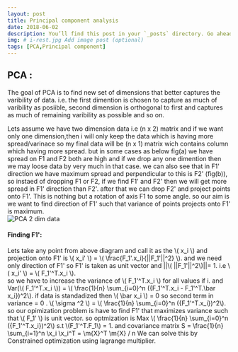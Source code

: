 ```yaml
---
layout: post
title: Principal component analysis
date: 2018-06-02
description: You’ll find this post in your `_posts` directory. Go ahead and edit it and re-build the site to see your changes. # Add post description (optional)
img: # i-rest.jpg Add image post (optional)
tags: [PCA,Principal component]
---
```

## PCA :
The goal of PCA is to find new set of dimensions that better captures the varibility of data. i.e. the first dimention is chosen to capture as much of varibility as posiible, second dimension is orthogonal to first and captures as much of remaining varibility as possible and so on.  

Lets assume we have two dimension data i.e (n x 2) matrix and if we want only one dimension,then i will only keep the data which is having more spread/varinace so my final data will be (n x 1) matrix wich contains column which having more spread. but in some cases as below fig(a)  we have spread on F1 and F2 both are high and if we drop any one dimention then we may loose data by very much in that case. we can also see that in F1' direction we have maximum spread and perpendicular to this is F2' (fig(b)), so instaed of dropping F1 or F2, if we find F1' and F2' then we will get more spread in F1' direction than F2'. after that we can drop F2' and project points onto F1'. This is nothing but a rotation of axis F1 to some angle. so our aim is we want to find direction of F1' such that variance of points projects onto F1' is maximum.  
![PCA 2 dim data]({{site.baseurl}}/assets/img/ginal_pca.png)   

#### Finding F1':
Lets take any point from above diagram and call it as the \\( x_i \\) and projection onto F1' is \\( x_i' \\) = \\( \frac{F_1'.x_i}{||F_1'||^2} \\). and we need only direction of F1' so F1' is taken as unit vector and ||\\( ||F_1'||^2\\)||= 1. i.e \\( x_i' \\) = \\( F_1'^T.x_i \\).  
so we have to increase the variance of \\( F_1'^T.x_i \\) for all values if i. and Var(\\( F_1'^T.x_i \\)) = \\( \frac{1}{n} \sum_{i=0}^n ({F_1'^T.x_i - F_1'^T.\bar x_i})^2\\). if data is standadized then \\( \bar x_i \\) = 0 so second term in variance  = 0 .
\\( \sigma ^2 \\) = \\( \frac{1}{n} \sum_{i=0}^n ({F_1'^T.x_i})^2\\). so our opimization problem is have to find F1' that maximizes variance such that \\( F_1' \\)  is unit vector. so optmization is Max  \\( \frac{1}{n} \sum_{i=0}^n ({F_1'^T.x_i})^2\\)  s.t  \\(F_1'^T.F_1\\) = 1. and covariance matrix S = \frac{1}{n} \sum_{i=1}^n \x_i \x_i^T = \m{X}^T \m{X} / n
We can solve this by Constrained optimization using lagrange multiplier.  

